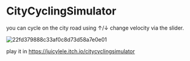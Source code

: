 # CityCyclingSimulator
you can cycle on the city road using ↑/↓
change velocity via the slider.

![22fd379888c33af0c8d73d58a7e0e01](https://user-images.githubusercontent.com/96647323/183293060-e483bbb1-abc5-42f4-af7a-f1d49e68d967.png)


play it in https://juicylele.itch.io/citycyclingsimulator
